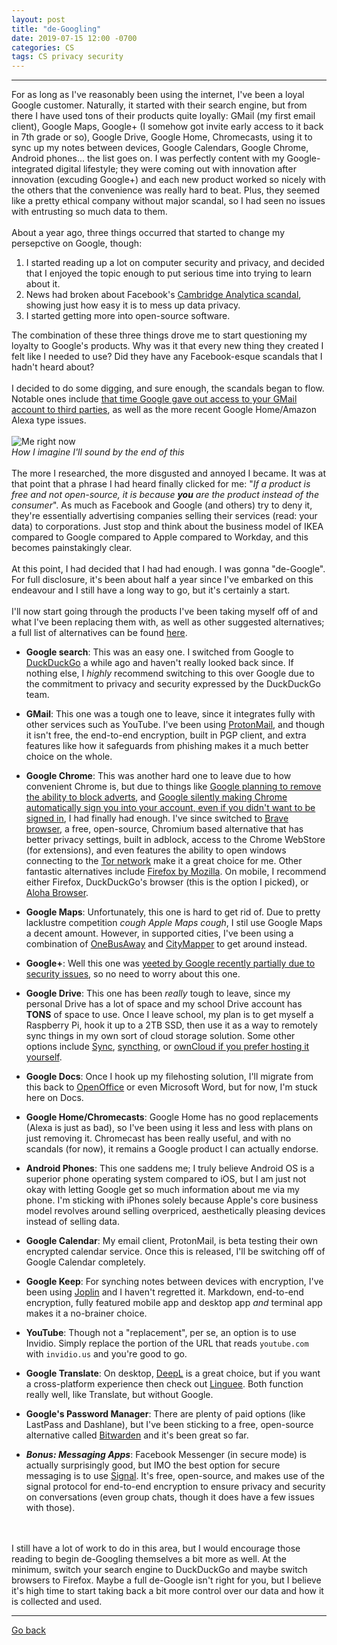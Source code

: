 ```yaml
---
layout: post
title: "de-Googling"
date: 2019-07-15 12:00 -0700
categories: CS
tags: CS privacy security
---
```


---

For as long as I've reasonably been using the internet, I've been a loyal Google customer. Naturally, it started with their search engine, but from there I have used tons of their products quite loyally: GMail (my first email client), Google Maps, Google+ (I somehow got invite early access to it back in 7th grade or so), Google Drive, Google Home, Chromecasts, using it to sync up my notes between devices, Google Calendars, Google Chrome, Android phones... the list goes on. I was perfectly content with my Google-integrated digital lifestyle; they were coming out with innovation after innovation (excuding Google+) and each new product worked so nicely with the others that the convenience was really hard to beat. Plus, they seemed like a pretty ethical company without major scandal, so I had seen no issues with entrusting so much data to them.
<br><br>
About a year ago, three things occurred that started to change my persepctive on Google, though:

1. I started reading up a lot on computer security and privacy, and decided that I enjoyed the topic enough to put serious time into trying to learn about it.
2. News had broken about Facebook's [Cambridge Analytica scandal](https://www.vox.com/policy-and-politics/2018/3/23/17151916/facebook-cambridge-analytica-trump-diagram), showing just how easy it is to mess up data privacy.
3. I started getting more into open-source software.

The combination of these three things drove me to start questioning my loyalty to Google's products. Why was it that every new thing they created I felt like I needed to use? Did they have any Facebook-esque scandals that I hadn't heard about?
<br><br>
I decided to do some digging, and sure enough, the scandals began to flow. Notable ones include [that time Google gave out access to your GMail account to third parties](https://www.independent.co.uk/life-style/gadgets-and-tech/news/google-gmail-data-sharing-email-inbox-privacy-scandal-a8548941.html), as well as the more recent Google Home/Amazon Alexa type issues.
<br><br>
<img src="https://tctechcrunch2011.files.wordpress.com/2013/05/insight-xkcd.png" alt="Me right now">
<br>
*How I imagine I'll sound by the end of this*
<br><br>
The more I researched, the more disgusted and annoyed I became. It was at that point that a phrase I had heard finally clicked for me: "*If a product is free and not open-source, it is because **you** are the product instead of the consumer*". As much as Facebook and Google (and others) try to deny it, they're essentially advertising companies selling their services (read: your data) to corporations. Just stop and think about the business model of IKEA compared to Google compared to Apple compared to Workday, and this becomes painstakingly clear.
<br><br>
At this point, I had decided that I had had enough. I was gonna "de-Google". For full disclosure, it's been about half a year since I've embarked on this endeavour and I still have a long way to go, but it's certainly a start.
<br><br>
I'll now start going through the products I've been taking myself off of and what I've been replacing them with, as well as other suggested alternatives; a full list of alternatives can be found [here](https://www.techspot.com/news/80729-complete-list-alternatives-all-google-products.html).

* **Google search**: This was an easy one. I switched from Google to [DuckDuckGo](https://duckduckgo.com) a while ago and haven't really looked back since. If nothing else, I *highly* recommend switching to this over Google due to the commitment to privacy and security expressed by the DuckDuckGo team.

* **GMail**: This one was a tough one to leave, since it integrates fully with other services such as YouTube. I've been using [ProtonMail](https://protonmail.com), and though it isn't free, the end-to-end encryption, built in PGP client, and extra features like how it safeguards from phishing makes it a much better choice on the whole.

* **Google Chrome**: This was another hard one to leave due to how convenient Chrome is, but due to things like [Google planning to remove the ability to block adverts](https://mspoweruser.com/google-is-planning-to-remove-ad-blockers-from-chrome-and-it-might-be-time-to-look-for-alternatives/), and [Google silently making Chrome automatically sign you into your account, even if you didn't want to be signed in](https://news.ycombinator.com/item?id=17942252), I had finally had enough. I've since switched to [Brave browser](https://brave.com/), a free, open-source, Chromium based alternative that has better privacy settings, built in adblock, access to the Chrome WebStore (for extensions), and even features the ability to open windows connecting to the [Tor network](https://www.torproject.org/) make it a great choice for me. Other fantastic alternatives include [Firefox by Mozilla](https://www.mozilla.org/en-US/firefox/new/). On mobile, I recommend either Firefox, DuckDuckGo's browser (this is the option I picked), or [Aloha Browser](https://alohabrowser.com/). 

* **Google Maps**: Unfortunately, this one is hard to get rid of. Due to pretty lacklustre competition *cough Apple Maps cough*, I stil use Google Maps a decent amount. However, in supported cities, I've been using a combination of [OneBusAway](https://onebusaway.org/) and [CityMapper](https://citymapper.com) to get around instead.

* **Google+**: Well this one was [yeeted by Google recently partially due to security issues](https://www.cnet.com/news/google-reportedly-exposed-data-of-hundreds-of-thousands-of-google-users/), so no need to worry about this one.

* **Google Drive**: This one has been *really* tough to leave, since my personal Drive has a lot of space and my school Drive account has **TONS** of space to use. Once I leave school, my plan is to get myself a Raspberry Pi, hook it up to a 2TB SSD, then use it as a way to remotely sync things in my own sort of cloud storage solution. Some other options include [Sync](https://www.sync.com/pricing/), [syncthing](https://github.com/syncthing/syncthing/tree/master), or [ownCloud if you prefer hosting it yourself](https://owncloud.org/).

* **Google Docs**: Once I hook up my filehosting solution, I'll migrate from this back to [OpenOffice](https://www.openoffice.org/) or even Microsoft Word, but for now, I'm stuck here on Docs.

* **Google Home/Chromecasts**: Google Home has no good replacements (Alexa is just as bad), so I've been using it less and less with plans on just removing it. Chromecast has been really useful, and with no scandals (for now), it remains a Google product I can actually endorse.

* **Android Phones**: This one saddens me; I truly believe Android OS is a superior phone operating system compared to iOS, but I am just not okay with letting Google get so much information about me via my phone. I'm sticking with iPhones solely because Apple's core business model revolves around selling overpriced, aesthetically pleasing devices instead of selling data.

* **Google Calendar**: My email client, ProtonMail, is beta testing their own encrypted calendar service. Once this is released, I'll be switching off of Google Calendar completely.

* **Google Keep**: For synching notes between devices with encryption, I've been using [Joplin](https://joplinapp.org/) and I haven't regretted it. Markdown, end-to-end encryption, fully featured mobile app and desktop app *and* terminal app makes it a no-brainer choice.

* **YouTube**: Though not a "replacement", per se, an option is to use Invidio. Simply replace the portion of the URL that reads `youtube.com` with `invidio.us` and you're good to go.

* **Google Translate**: On desktop, [DeepL](https://www.deepl.com/translator) is a great choice, but if you want a cross-platform experience then check out [Linguee](https://www.linguee.com/). Both function really well, like Translate, but without Google.

* **Google's Password Manager**: There are plenty of paid options (like LastPass and Dashlane), but I've been sticking to a free, open-source alternative called [Bitwarden](https://bitwarden.com/) and it's been great so far.

* _**Bonus: Messaging Apps**_: Facebook Messenger (in secure mode) is actually surprisingly good, but IMO the best option for secure messaging is to use [Signal](https://www.signal.org/). It's free, open-source, and makes use of the signal protocol for end-to-end encryption to ensure privacy and security on conversations (even group chats, though it does have a few issues with those).

<br><br>
I still have a lot of work to do in this area, but I would encourage those reading to begin de-Googling themselves a bit more as well. At the minimum, switch your search engine to DuckDuckGo and maybe switch browsers to Firefox. Maybe a full de-Google isn't right for you, but I believe it's high time to start taking back a bit more control over our data and how it is collected and used.

---
[Go back](/innermachinations)